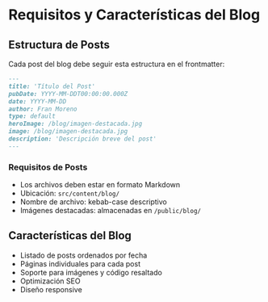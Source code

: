 # Requisitos y Características del Blog

## Estructura de Posts

Cada post del blog debe seguir esta estructura en el frontmatter:

```markdown
---
title: 'Título del Post'
pubDate: YYYY-MM-DDT00:00:00.000Z
date: YYYY-MM-DD
author: Fran Moreno
type: default
heroImage: /blog/imagen-destacada.jpg
image: /blog/imagen-destacada.jpg
description: 'Descripción breve del post'
---
```

### Requisitos de Posts

- Los archivos deben estar en formato Markdown
- Ubicación: `src/content/blog/`
- Nombre de archivo: kebab-case descriptivo
- Imágenes destacadas: almacenadas en `/public/blog/`

## Características del Blog

- Listado de posts ordenados por fecha
- Páginas individuales para cada post
- Soporte para imágenes y código resaltado
- Optimización SEO
- Diseño responsive

